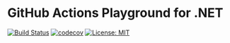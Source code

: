 # GitHub Actions Playground for .NET

[![Build Status](https://github.com/dapr/dotnet-actions/workflows/build/badge.svg)](https://github.com/badgeratu/dotnet-actions/actions?workflow=build)
[![codecov](https://codecov.io/gh/badgeratu/dotnet-actions/branch/main/graph/badge.svg?token=T4GYR4NVJP)](https://codecov.io/gh/badgeratu/dotnet-actions)
[![License: MIT](https://img.shields.io/badge/License-Apache2.0-yellow.svg)](https://opensource.org/licenses/Apache-2.0)
